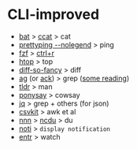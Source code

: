 # CLI-improved

* [bat](https://github.com/sharkdp/bat) > [ccat](https://github.com/jingweno/ccat) > cat
* [prettyping --nolegend](http://denilson.sa.nom.br/prettyping/) > ping
* [fzf](https://github.com/junegunn/fzf) > [ctrl+r](https://lifehacker.com/278888/ctrl%252Br-to-search-and-other-terminal-history-tricks)
* [htop](http://hisham.hm/htop/) > top
* [diff-so-fancy](https://github.com/so-fancy/diff-so-fancy) > diff
* [ag](https://github.com/ggreer/the_silver_searcher) (or [ack](https://beyondgrep.com/)) > grep ([some reading](http://conqueringthecommandline.com/book/ack_ag))
* [tldr](http://tldr.sh/) > man
* [ponysay](https://github.com/erkin/ponysay) > cowsay
* [jq](https://stedolan.github.io/jq/manual/) > grep + others (for json)
* [csvkit](https://csvkit.readthedocs.io/en/1.0.3/) > awk et al
* [nnn](https://github.com/jarun/nnn) > [ncdu](https://dev.yorhel.nl/ncdu) > du
* [noti](https://github.com/variadico/noti) > `display notification`
* [entr](http://www.entrproject.org/) > watch
